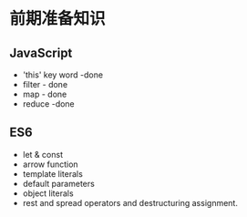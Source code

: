 # 前期准备知识

## JavaScript

* 'this' key word -done
* filter - done
* map - done
* reduce -done

## ES6

* let & const
* arrow function
* template literals
* default parameters
* object literals
* rest and spread operators and destructuring assignment.